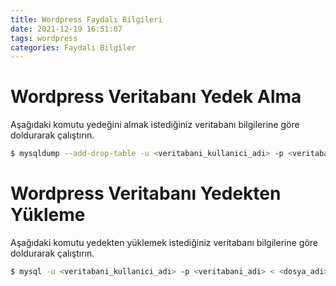 ```yaml
---
title: Wordpress Faydalı Bilgileri
date: 2021-12-19 16:51:07
tags: wordpress
categories: Faydalı Bilgiler
---
```

# Wordpress Veritabanı Yedek Alma
Aşağıdaki komutu yedeğini almak istediğiniz veritabanı bilgilerine göre doldurarak çalıştırın.
```bash
$ mysqldump --add-drop-table -u <veritabani_kullanici_adi> -p <veritabani_adi> > <dosya_adi>.sql
```

# Wordpress Veritabanı Yedekten Yükleme
Aşağıdaki komutu yedekten yüklemek istediğiniz veritabanı bilgilerine göre doldurarak çalıştırın.
```bash
$ mysql -u <veritabani_kullanici_adi> -p <veritabani_adi> < <dosya_adi>.sql
```